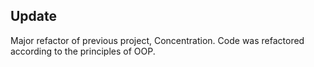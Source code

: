 ## Update

Major refactor of previous project, Concentration.
Code was refactored according to the principles of OOP.










